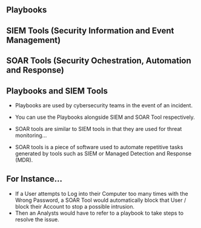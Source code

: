 ## Playbooks
## SIEM Tools (Security Information and Event Management)
## SOAR Tools (Security Ochestration, Automation and Response)

## Playbooks and SIEM Tools
* Playbooks are used by cybersecurity teams in the event of an incident.
* You can use the Playbooks alongside SIEM and SOAR Tool respectively.

* SOAR tools are similar to SIEM tools in that they are used for threat monitoring... 
* SOAR tools is a piece of software used to automate repetitive tasks generated by tools such as SIEM or Managed Detection and Response (MDR).

## For Instance...
* If a User attempts to Log into their Computer too many times with the Wrong Password, a SOAR Tool would automatically block that User / block their Account to stop a possible intrusion.
* Then an Analysts would have to refer to a playbook to take steps to resolve the issue.
